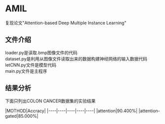 # AMIL
复现论文"Attention-based Deep Multiple Instance Learning"<br>
## 文件介绍

loader.py是读取.bmp图像文件的代码<br>
dataset.py是利用从图像文件读取出来的数据构建神经网络的输入数据代码<br>
letCNN.py文件是模型代码<br>
main.py文件是主程序<br>

## 结果分析

下面只列出COLON CANCER数据集的实验结果<br>

|MOTHOD|Accracy|
|----|----|----|----|----|
|attention|90.400%|
|attention-gated|85.000%|
